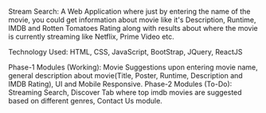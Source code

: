 Stream Search: A Web Application where just by entering the name of the movie, you could get information about movie like it's Description, Runtime, IMDB and Rotten Tomatoes Rating along with results about where the movie is currently streaming like Netflix, Prime Video etc.

Technology Used: HTML, CSS, JavaScript, BootStrap, JQuery, ReactJS

Phase-1 Modules (Working): Movie Suggestions upon entering movie name, general description about movie(Title, Poster, Runtime, Description and IMDB Rating), UI and Mobile Responsive.
Phase-2 Modules (To-Do): Streaming Search, Discover Tab where top imdb movies are suggested based on different genres, Contact Us module.
